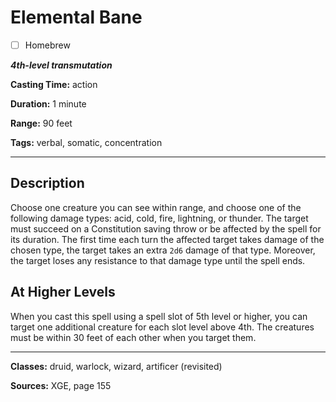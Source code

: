 # Elemental Bane

- [ ] Homebrew

***4th-level transmutation***

**Casting Time:** action

**Duration:** 1 minute

**Range:** 90 feet

**Tags:** verbal, somatic, concentration

---

## Description
Choose one creature you can see within range, and choose one of the following damage types: acid, cold, fire, lightning, or thunder. The target must succeed on a Constitution saving throw or be affected by the spell for its duration. The first time each turn the affected target takes damage of the chosen type, the target takes an extra `2d6` damage of that type. Moreover, the target loses any resistance to that damage type until the spell ends.

## At Higher Levels
When you cast this spell using a spell slot of 5th level or higher, you can target one additional creature for each slot level above 4th. The creatures must be within 30 feet of each other when you target them.

---

**Classes:** druid, warlock, wizard, artificer (revisited)

**Sources:** XGE, page 155
